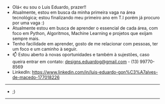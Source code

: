 - Olá< eu sou o Luis Eduardo, prazer!!
- Atualmente, estou em busca da minha primeira vaga na área tecnológica; estou finalizando meu primeiro ano em T.I porém já procuro por uma vaga :)
- Atualmente estou em busca de aprender o essencial de cada área, com foco em Python, Algoritmos, Machine Learning e projetos que exijam sempre mais.
- Tenho facilidade em aprender, gosto de me relacionar com pessoas, ter um foco e um caminho à seguir.
- 📫 Estou aberto à novas oportunidades e também à sujestões, caso queira entrar em contato: designs.eduardog@gmail.com - (13) 99770-8569 
- LinkedIn: https://www.linkedin.com/in/luis-eduardo-gon%C3%A7alves-de-macedo-177018226
-----------------------------------------------------------------------------------------------------------------------------------------------------
-  ;)
-----------------------------------------------------------------------------------------------------------------------------------------------------


